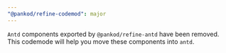 ```yaml
---
"@pankod/refine-codemod": major
---
```


`Antd` components exported by `@pankod/refine-antd` have been removed. This codemode will help you move these components into `antd`.